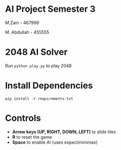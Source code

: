 # AI Project Semester 3
M.Zain - 467999

M. Abdullah - 455555

# 2048 AI Solver
Run `python play.py` to play 2048

# Install Dependencies
`pip install -r requirements.txt`

# Controls
- **Arrow keys (UP, RIGHT, DOWN, LEFT)** to slide tiles
- **R** to reset the game
- **Space** to enable AI (uses expectiminimax)
#
